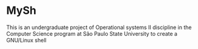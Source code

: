 # MySh
This is an undergraduate project of Operational systems II discipline in the Computer Science program at São Paulo State University to create a GNU/Linux shell
